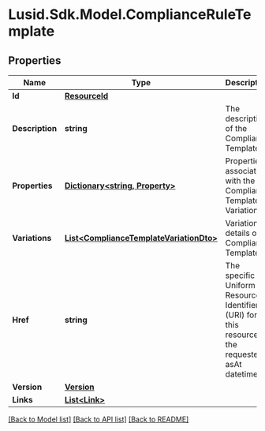 # Lusid.Sdk.Model.ComplianceRuleTemplate

## Properties

Name | Type | Description | Notes
------------ | ------------- | ------------- | -------------
**Id** | [**ResourceId**](ResourceId.md) |  | [optional] 
**Description** | **string** | The description of the Compliance Template | [optional] 
**Properties** | [**Dictionary&lt;string, Property&gt;**](Property.md) | Properties associated with the Compliance Template Variation | [optional] 
**Variations** | [**List&lt;ComplianceTemplateVariationDto&gt;**](ComplianceTemplateVariationDto.md) | Variation details of a Compliance Template | [optional] 
**Href** | **string** | The specific Uniform Resource Identifier (URI) for this resource at the requested asAt datetime. | [optional] 
**Version** | [**Version**](Version.md) |  | [optional] 
**Links** | [**List&lt;Link&gt;**](Link.md) |  | [optional] 

[[Back to Model list]](../README.md#documentation-for-models) [[Back to API list]](../README.md#documentation-for-api-endpoints) [[Back to README]](../README.md)

